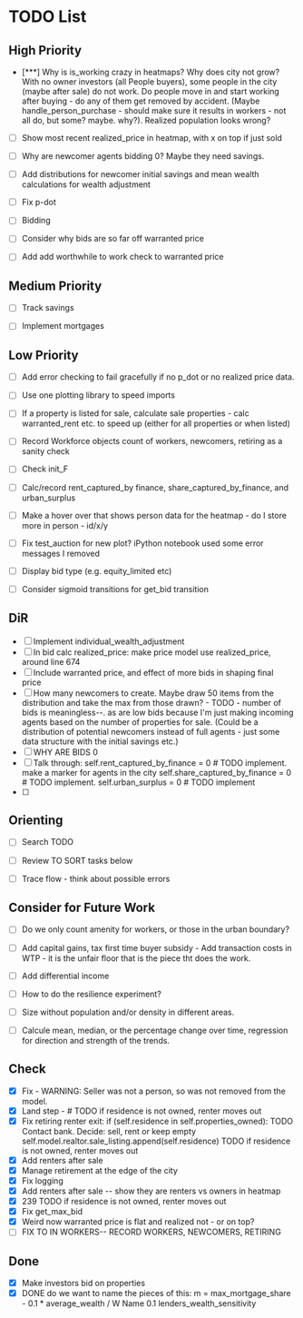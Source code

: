 # TODO List

## High Priority 
- [***] Why is is_working crazy in heatmaps? Why does city not grow? With no owner investors (all People buyers), some people in the city (maybe after sale) do not work. Do people move in and start working after buying - do any of them get removed by accident. (Maybe handle_person_purchase - should make sure it results in workers - not all do, but some? maybe. why?).  Realized population looks wrong?
- [ ] Show most recent realized_price in heatmap, with x on top if just sold
- [ ] Why are newcomer agents bidding 0? Maybe they need savings.
- [ ] Add distributions for newcomer initial savings and mean wealth calculations for wealth adjustment
- [ ] Fix p-dot
- [ ] Bidding
- [ ] Consider why bids are so far off warranted price
- [ ] Add add worthwhile to work check to warranted price


## Medium Priority

- [ ] Track savings
- [ ] Implement mortgages


## Low Priority

- [ ] Add error checking to fail gracefully if no p_dot or no realized price data.
- [ ] Use one plotting library to speed imports
- [ ] If a property is listed for sale, calculate sale properties - calc warranted_rent etc. to speed up (either for all properties or when listed)
- [ ] Record Workforce objects count of workers, newcomers, retiring as a sanity check
- [ ] Check init_F
- [ ] Calc/record rent_captured_by finance, share_captured_by_finance, and urban_surplus
- [ ] Make a hover over that shows person data for the heatmap - do I store more in person - id/x/y
- [ ] Fix test_auction for new plot? iPython notebook used some error messages I removed
- [ ] Display bid type (e.g. equity_limited etc)
- [ ] Consider sigmoid transitions for get_bid transition
  

## DiR

- [ ] Implement individual_wealth_adjustment
- [ ] In bid calc realized_price: make price model use realized_price, around line 674
- [ ] Include warranted price, and effect of more bids in shaping final price
- [ ] How many newcomers to create. Maybe draw 50 items from the distribution and take the max from those drawn?  - TODO - number of bids is meaningless--. as are low bids because I'm just making incoming agents based on the number of properties for sale. (Could be a distribution of potential newcomers instead of full agents - just some data structure with the initial savings etc.)
- [ ] WHY ARE BIDS 0
- [ ] Talk through:
        self.rent_captured_by_finance  = 0 # TODO implement. make a marker for agents in the city
        self.share_captured_by_finance = 0 # TODO implement.
        self.urban_surplus   = 0 # TODO implement
- [ ] 

## Orienting

- [ ] Search TODO
- [ ] Review TO SORT tasks below
- [ ] Trace flow - think about possible errors


## Consider for Future Work

- [ ] Do we only count amenity for workers, or those in the urban boundary?
- [ ] Add capital gains, tax first time buyer subsidy -  Add transaction costs in WTP - it is the unfair floor that is the piece tht does the work.
- [ ] Add differential income
- [ ] How to do the resilience experiment?
- [ ] Size without population and/or density in different areas. 
- [ ] Calcule mean, median, or the percentage change over time, regression for direction and strength of the trends.


## Check

- [x] Fix - WARNING: Seller was not a person, so was not removed from the model.
- [x] Land step - # TODO if residence is not owned, renter moves out
- [x] Fix retiring renter exit: 
      if (self.residence in self.properties_owned):
	 TODO Contact bank. Decide: sell, rent or keep empty
        self.model.realtor.sale_listing.append(self.residence)
	 TODO if residence is not owned, renter moves out
- [x] Add renters after sale
- [x] Manage retirement at the edge of the city 
- [x] Fix logging
- [x] Add renters after sale -- show they are renters vs owners in heatmap
- [x] 239 TODO if residence is not owned, renter moves out
- [x] Fix get_max_bid
- [x] Weird now warranted price is flat and realized not - or on top?
- [ ] FIX TO IN WORKERS-- RECORD WORKERS, NEWCOMERS, RETIRING

## Done

- [x] Make investors bid on properties
- [x] DONE do we want to name the pieces of this:  m = max_mortgage_share - 0.1 * average_wealth / W  Name 0.1 lenders_wealth_sensitivity